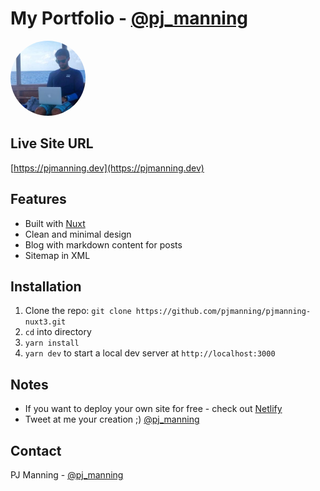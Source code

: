# My Portfolio - [@pj_manning](https://twitter.com/pj_manning)

<img src="public/images/home/working.jpg" alt="PJ Manning" width="120" height="120" style="border-radius: 100%;" />

## Live Site URL

[https://pjmanning.dev](https://pjmanning.dev)

## Features

- Built with [Nuxt](https://nuxtjs.org/)
- Clean and minimal design
- Blog with markdown content for posts
- Sitemap in XML

## Installation

1. Clone the repo: `git clone https://github.com/pjmanning/pjmanning-nuxt3.git`
2. `cd` into directory
3. `yarn install`
4. `yarn dev` to start a local dev server at `http://localhost:3000`

## Notes

- If you want to deploy your own site for free - check out [Netlify](https://netlify.com)
- Tweet at me your creation ;) [@pj_manning](https://pj_manning.dev)

## Contact

PJ Manning - [@pj_manning](https://twitter.com/pj_manning)
